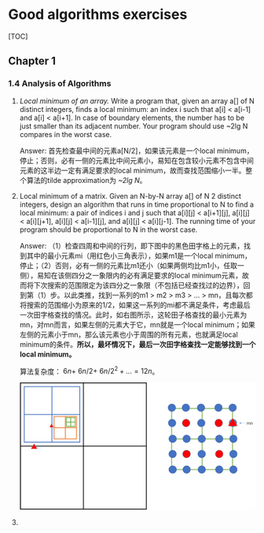 # Good algorithms exercises

[TOC]

## Chapter 1

###  1.4 Analysis of Algorithms

1. *Local minimum of an array.* Write a program that, given an array a[] of N distinct integers, finds a local minimum: an index i such that a[i] < a[i-1] and a[i] < a[i+1]. In case of boundary elements, the number has to be just smaller than its adjacent number. Your program should use ~2lg N compares in the worst case.

   Answer: 首先检查最中间的元素a[N/2]，如果该元素是一个local minimum，停止；否则，必有一侧的元素比中间元素小，易知在包含较小元素不包含中间元素的这半边一定有满足要求的local minimum，故而查找范围缩小一半。整个算法的tilde approximation为 *~2lg N*。

2. Local minimum of a matrix. Given an N-by-N array a[] of N 2 distinct integers, design an algorithm that runs in time proportional to N to find a local minimum: a pair of indices i and j such that a\[i\]\[j\] < a\[i+1\]\[j\], a\[i\]\[j\] < a\[i\]\[j+1\], a\[i\]\[j\] < a\[i-1\]\[j\], and a\[i\]\[j\] < a\[i\]\[j-1\]. The running time of your program should be proportional to N in the worst case.

   Answer: （1）检查四周和中间的行列，即下图中的黑色田字格上的元素，找到其中的最小元素mi（用红色小三角表示），如果m1是一个local minimum，停止；（2）否则，必有一侧的元素比m1还小（如果两侧均比m1小，任取一侧），易知在该侧四分之一象限内的必有满足要求的local minimum元素，故而将下次搜索的范围限定为该四分之一象限（不包括已经查找过的边界），回到第（1）步。以此类推，找到一系列的m1 > m2 > m3 > ... > mn，且每次都将搜索的范围缩小为原来的$1/2$，如果这一系列的mi都不满足条件，考虑最后一次田字格查找的情况。此时，如右图所示，这轮田子格查找的最小元素为mn，对mn而言，如果左侧的元素大于它，mn就是一个local minimum；如果左侧的元素小于mn，那么该元素也小于周围的所有元素，也就满足local minimum的条件。**所以，最坏情况下，最后一次田字格查找一定能够找到一个local minimum。**

   算法复杂度：$~6n + ~6n/2 + ~6n/2^2 + ...  = 12n$。

   ![picture 001](assets/001.png)

3. 

    

    